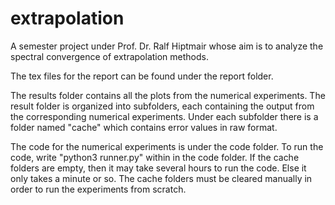 # extrapolation
A semester project under Prof. Dr. Ralf Hiptmair whose aim is to analyze the spectral convergence of extrapolation methods.

The tex files for the report can be found under the report folder.

The results folder contains all the plots from the numerical experiments. The result folder is organized into subfolders, each containing the output
from the corresponding numerical experiments. Under each subfolder there is a folder named "cache" which contains error values in raw format.

The code for the numerical experiments is under the code folder. To run the code, write "python3 runner.py" within in the code folder.
If the cache folders are empty, then it may take several hours to run the code. Else it only takes a minute or so. The cache folders must be cleared 
manually in order to run the experiments from scratch.
